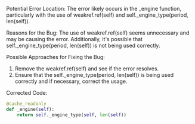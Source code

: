 Potential Error Location:
The error likely occurs in the _engine function, particularly with the use of weakref.ref(self) and self._engine_type(period, len(self)).

Reasons for the Bug:
The use of weakref.ref(self) seems unnecessary and may be causing the error. Additionally, it's possible that self._engine_type(period, len(self)) is not being used correctly.

Possible Approaches for Fixing the Bug:
1. Remove the weakref.ref(self) and see if the error resolves.
2. Ensure that the self._engine_type(period, len(self)) is being used correctly and if necessary, correct the usage.

Corrected Code:
```python
@cache_readonly
def _engine(self):
    return self._engine_type(self, len(self))
```